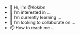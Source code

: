 - 👋 Hi, I’m @Kokibn
- 👀 I’m interested in ...
- 🌱 I’m currently learning ...
- 💞️ I’m looking to collaborate on ...
- 📫 How to reach me ...

<!---
Kokibn/Kokibn is a ✨ special ✨ repository because its `README.md` (this file) appears on your GitHub profile.
You can click the Preview link to take a look at your changes.
--->
